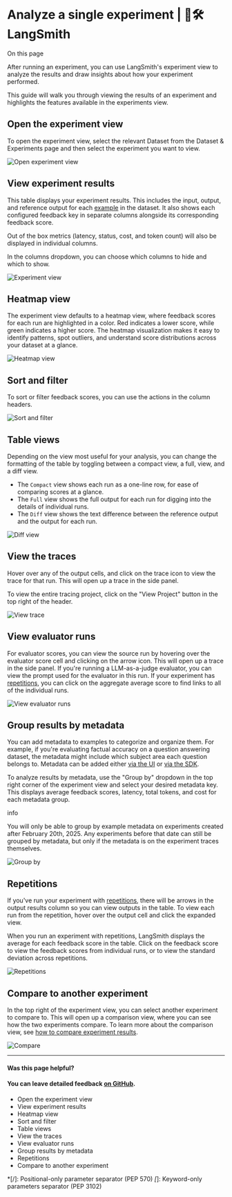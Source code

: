 # Analyze a single experiment | 🦜️🛠️ LangSmith

On this page

After running an experiment, you can use LangSmith's experiment view to analyze the results and draw insights about how your experiment performed.

This guide will walk you through viewing the results of an experiment and highlights the features available in the experiments view.

## Open the experiment view​

To open the experiment view, select the relevant Dataset from the Dataset & Experiments page and then select the experiment you want to view.

![Open experiment view](/assets/images/select_experiment-8c8ba7c4fe01ad5c9c8e5e14eb9ee1ad.png)

## View experiment results​

This table displays your experiment results. This includes the input, output, and reference output for each [example](/evaluation/concepts#examples) in the dataset. It also shows each configured feedback key in separate columns alongside its corresponding feedback score.

Out of the box metrics (latency, status, cost, and token count) will also be displayed in individual columns.

In the columns dropdown, you can choose which columns to hide and which to show.

![Experiment view](/assets/images/experiment_view-876562a9613e8ba4044aebe107b03a4a.png)

## Heatmap view​

The experiment view defaults to a heatmap view, where feedback scores for each run are highlighted in a color. Red indicates a lower score, while green indicates a higher score. The heatmap visualization makes it easy to identify patterns, spot outliers, and understand score distributions across your dataset at a glance.

![Heatmap view](/assets/images/heatmap-788c827412f373adf1128c44ebce1c6d.png)

## Sort and filter​

To sort or filter feedback scores, you can use the actions in the column headers.

![Sort and filter](/assets/images/sort_filter-53db36c12a84ec02cf807480a1010998.png)

## Table views​

Depending on the view most useful for your analysis, you can change the formatting of the table by toggling between a compact view, a full, view, and a diff view.

  * The `Compact` view shows each run as a one-line row, for ease of comparing scores at a glance.
  * The `Full` view shows the full output for each run for digging into the details of individual runs.
  * The `Diff` view shows the text difference between the reference output and the output for each run.

![Diff view](/assets/images/diff_mode-211ab56443819b6e8d41d0c78ee794fe.png)

## View the traces​

Hover over any of the output cells, and click on the trace icon to view the trace for that run. This will open up a trace in the side panel.

To view the entire tracing project, click on the "View Project" button in the top right of the header.

![View trace](/assets/images/view_trace-5ca69528c296cf6a802fa5a004b67ada.png)

## View evaluator runs​

For evaluator scores, you can view the source run by hovering over the evaluator score cell and clicking on the arrow icon. This will open up a trace in the side panel. If you're running a LLM-as-a-judge evaluator, you can view the prompt used for the evaluator in this run. If your experiment has [repetitions](/evaluation/concepts#repetitions), you can click on the aggregate average score to find links to all of the individual runs.

![View evaluator runs](/assets/images/evaluator_run-beeb1702c25c4e07577812a8b0cfe904.png)

## Group results by metadata​

You can add metadata to examples to categorize and organize them. For example, if you're evaluating factual accuracy on a question answering dataset, the metadata might include which subject area each question belongs to. Metadata can be added either [via the UI](/evaluation/how_to_guides/manage_datasets_in_application#edit-example-metadata) or [via the SDK](/evaluation/how_to_guides/manage_datasets_programmatically#update-single-example).

To analyze results by metadata, use the "Group by" dropdown in the top right corner of the experiment view and select your desired metadata key. This displays average feedback scores, latency, total tokens, and cost for each metadata group.

info

You will only be able to group by example metadata on experiments created after February 20th, 2025. Any experiments before that date can still be grouped by metadata, but only if the metadata is on the experiment traces themselves.

![Group by](/assets/images/group_by-dd6672f38d782df98d8c66bdb307c63e.gif)

## Repetitions​

If you've run your experiment with [repetitions](/evaluation/concepts#repetitions), there will be arrows in the output results column so you can view outputs in the table. To view each run from the repetition, hover over the output cell and click the expanded view.

When you run an experiment with repetitions, LangSmith displays the average for each feedback score in the table. Click on the feedback score to view the feedback scores from individual runs, or to view the standard deviation across repetitions.

![Repetitions](/assets/images/repetitions-5ed8e2031f73454e46c64ecce1ecb166.png)

## Compare to another experiment​

In the top right of the experiment view, you can select another experiment to compare to. This will open up a comparison view, where you can see how the two experiments compare. To learn more about the comparison view, see [how to compare experiment results](/evaluation/how_to_guides/compare_experiment_results).

![Compare](/assets/images/compare_to_another-7fbee3c23adbc9e0fb8f43029972ddfb.png)

* * *

#### Was this page helpful?

  

#### You can leave detailed feedback [on GitHub](https://github.com/langchain-ai/langsmith-docs/issues/new?title=DOC%3A+%3CPlease+write+a+comprehensive+title+after+the+%27DOC%3A+%27+prefix%3E).

  * Open the experiment view
  * View experiment results
  * Heatmap view
  * Sort and filter
  * Table views
  * View the traces
  * View evaluator runs
  * Group results by metadata
  * Repetitions
  * Compare to another experiment

  *[/]: Positional-only parameter separator (PEP 570)
  *[*]: Keyword-only parameters separator (PEP 3102)